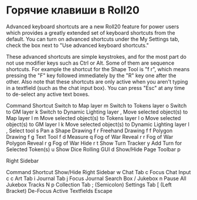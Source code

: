 # Горячие клавиши в Roll20

Advanced keyboard shortcuts are a new Roll20 feature for power users which provides a greatly extended set of keyboard shortcuts from the default. You can turn on advanced shortcuts under the My Settings tab, check the box next to "Use advanced keyboard shortcuts."

These advanced shortcuts are simple keystrokes, and for the most part do not use modifier keys such as Ctrl or Alt. Some of them are sequence shortcuts. For example the shortcut for the Shape Tool is "f r", which means pressing the "F" key followed immediately by the "R" key one after the other. Also note that these shortcuts are only active when you aren't typing in a textfield \(such as the chat input box\). You can press "Esc" at any time to de-select any active text boxes.

Command Shortcut Switch to Map layer m Switch to Tokens layer o Switch to GM layer k Switch to Dynamic Lighting layer , Move selected object\(s\) to Map layer l m Move selected object\(s\) to Tokens layer l o Move selected object\(s\) to GM layer l k Move selected object\(s\) to Dynamic Lighting layer l , Select tool s Pan a Shape Drawing f r Freehand Drawing f f Polygon Drawing f g Text Tool f d Measure q Fog of War Reveal r r Fog of War Polygon Reveal r g Fog of War Hide r t Show Turn Tracker y Add Turn for Selected Token\(s\) u Show Dice Rolling GUI d Show/Hide Page Toolbar p

Right Sidebar

Command Shortcut Show/Hide Right Sidebar w Chat Tab c Focus Chat Input c c Art Tab i Journal Tab j Focus Journal Search Box / Jukebox n Pause All Jukebox Tracks N p Collection Tab ; \(Semicolon\) Settings Tab \[ \(Left Bracket\) De-Focus Active Textfields Escape

